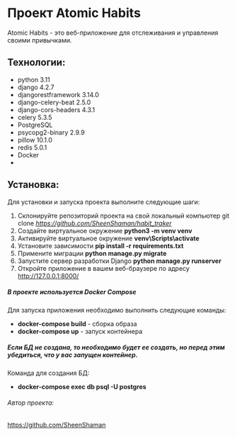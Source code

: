 # Проект Atomic Habits

Atomic Habits - это веб-приложение для отслеживания и управления своими привычками.

## Технологии:

* python 3.11
* django 4.2.7
* djangorestframework 3.14.0
* django-celery-beat 2.5.0 
* django-cors-headers 4.3.1
* celery 5.3.5
* PostgreSQL
* psycopg2-binary 2.9.9
* pillow 10.1.0
* redis 5.0.1
* Docker
* 

## Установка:

Для установки и запуска проекта выполните следующие шаги:

1. Склонируйте репозиторий проекта на свой локальный компьютер git clone _https://github.com/SheenShaman/habit_traker_
2. Создайте виртуальное окружение **python3 -m venv venv**
3. Активируйте виртуальное окружение **venv\Scripts\activate**
4. Установите зависимости **pip install -r requirements.txt**
5. Примените миграции **python manage.py migrate**
6. Запустите сервер разработки Django **python manage.py runserver**
7. Откройте приложение в вашем веб-браузере по адресу http://127.0.0.1:8000/

##### В проекте используется Docker Compose

Для запуска приложения необходимо выполнить следующие команды: 
* **docker-compose build** - сборка образа
* **docker-compose up** - запуск контейнера 

##### Если БД не создана, то необходимо будет ее создать, но перед этим убедиться, что у вас запущен контейнер. 

Команда для создания БД: 
* **docker-compose exec db psql -U postgres**
###### Автор проекта:

https://github.com/SheenShaman